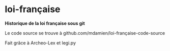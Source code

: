 # loi-française
**Historique de la loi française sous git**

Le code source se trouve à github.com/mdamien/loi-française-code-source

Fait grâce à Archeo-Lex et legi.py